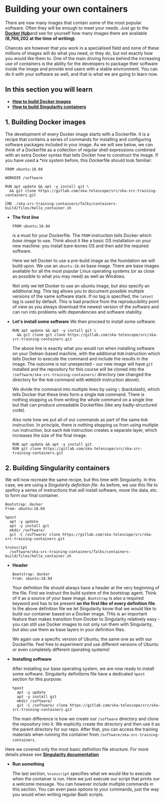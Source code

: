 # Building your own containers

There are now many images that contain some of the most popular software. Often they will be enough to meet your needs. Just go to the [**Docker Hub**](https://hub.docker.com/search?q=&type=image)and see for yourself how many images there are available **(8,766,202 at the time of writing)**.

Chances are however that you work in a specialised field and none of these millions of images will do what you need, or they do, but not exactly how you would like them to. One of the main driving forces behind the increasing use of containers is the ability for the developers to package their software inside the image and provide end users with a stable environment. You can do it with your software as well, and that is what we are going to learn now.

## In this section you will learn

- [**How to build Docker images**](#1-building-docker-images)
- [**How to build Singularity containers**](#2-building-singularity-containers)

## 1. Building Docker images

The development of every Docker image starts with a Dockerfile. It is a recipe that contains a series of commands for installing and configuring software packages included in your image. As we will see below, we can think of a Dockerfile as a collection of regular shell expressions combined with an extra Docker syntax that tells Docker how to construct the image. If you have used a *nix system before, this Dockerfile should look familiar:

```docker
FROM ubuntu:18.04

WORKDIR /software

RUN apt update && apt -y install git \
  && git clone https://gitlab.com/ska-telescope/src/ska-src-training-containers.git

CMD ./ska-src-training-containers/Talks/containers-build/files/hello_container.sh
```

- **The first line**
  
    ```docker
    FROM ubuntu:18.04
    ```

    is a must for your Dockerfile. The `FROM` instruction tells Docker
    which *base image* to use. Think about it like a basic OS installation
    on your new machine: you install bare-bones OS and then add the
    required software.

    Here we tell Docker to use a pre-build image as the
    foundation we will build upon. We use an `ubuntu:18.04` base
    image. There are base images available for all the most popular Linux operating
    systems (or as close as possible to what you may need) as well as Windows.

    Not only we tell Docker to use an ubuntu image, but also specify an
    additional *tag*. This tag allows you to document possible multiple
    versions of the same software stack. If no tag is specified, the `latest` tag
    is used by default. This is bad practice from the reproducibility point of
    view as you always download the newest version of the software and can run into
    problems with dependencies and software stability.

- **Let's install some software**
    We then proceed to install some software:

    ```docker
    RUN apt update && apt -y install git \ 
      && git clone git clone https://gitlab.com/ska-telescope/src/ska-src-training-containers.git
    ```

    The above line is exactly what you would run when installing software on your Debian-based machine, with the additional `RUN` instruction which tells Docker to execute the command and include the results in the
    image. The outcome is not unexpected - our new image will have `git` installed and the repository for this course will be cloned into the `/software/ska-src-training-containers/` directory (we changed the directory for the `RUN` command with `WORKDIR` instruction above).

    We divide the command into multiple lines by using `\` (backslash), which tells Docker that these lines form a single `RUN` command. There is nothing stopping us from writing the whole command on a single line but that can produce unreadable Dockerfiles (like any badly-structured code).

    Also note how we put all of our commands as part of the same `RUN` instruction. In principle, there is nothing stopping us from using multiple run instruction, but each `RUN` instruction creates a separate layer, which increases the size of the final image.

    ```docker
    RUN apt update && apt -y install git
    RUN git clone https://gitlab.com/ska-telescope/src/ska-src-training-containers.git
    ```

## 2. Building Singularity containers

We will now recreate the same recipe, but this time with Singularity. In this case, we are using a *Singularity definition file*. As before, we use this file to speficy a series of instructions that will install software, move the data, etc. to form our final container.

```singularity
Bootstrap: docker
From: ubuntu:18.04

%post
  apt -y update
  apt -y install git
  mkdir /software/
  git -C /software/ clone https://gitlab.com/ska-telescope/src/ska-src-training-containers.git

%runscript
  /software/ska-src-training-containers/Talks/containers-build/files/hello_container.sh
  ```

- **Header**

    ```singularity
    Bootstrap: docker
    From: ubuntu:18.04
    ```

    Your definition file should always have a header at the very beginning of the file. First we instruct the build system of the bootstrap agent. Think of it as a source of your base image. `Bootstrap` is also a required keyword and has to be present **on the first like of every definition file**. In the above definition file we let Singularity know that we would like to build our container based on a Docker image. THis is an important feature than makes transition from Docker to Singularity relatively easy - you can still use Docker images to not only run them with Singularity, but also use them as base layers in your definition files.

    We again use a specific version of Ubuntu, the same one as with our Dockerfile. Feel free to experiment and use different versions of Ubuntu or even completely different operating systems!

- **Installing software**

    After installing our base operating system, we are now ready to install some software. Singularity definitions file have a dedicated `%post` section for this purpose:

    ```singularity
    %post
      apt -y update
      apt -y install git
      mkdir /software/
      git -C /software/ clone https://gitlab.com/ska-telescope/src/ska-src-training-containers.git

    ```

    The main difference is how we create our `/software` directory and clone the repository into it. We explicitly create the directory and then use it as the parent directory for our repo. After that, you can access the training materials when running the container from `/software/ska-src-training-containers`.

Here we covered only the most basic definition file structure. For more details please see [**Singularity documentation**](https://apptainer.org/user-docs/master/definition_files.html)

- **Run something**

  The last section, `%runscript` specifies what we would like to execute when the container is run. Here we just execute our script that prints our a welcome message. You can however include multiple commands in this section. You can even pass options to your commands, just the way you would when writing regular Bash scripts.
